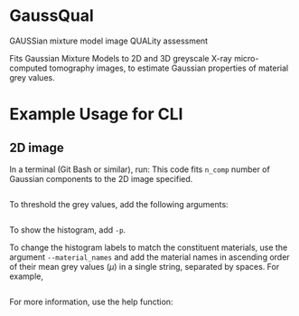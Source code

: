 # GaussQual
GAUSSian mixture model image QUALity assessment

Fits Gaussian Mixture Models to 2D and 3D greyscale X-ray micro-computed tomography images, to estimate Gaussian properties of material grey values.

# Example Usage for CLI

## 2D image

In a terminal (Git Bash or similar), run:
This code fits `n_comp` number of Gaussian components to the 2D image specified.

``` python GaussQual_2D.py -s "example_image.tif" -n <n_comp>
```

To threshold the grey values, add the following arguments:

``` -t <min_grey_value> <max_grey_value>
```

To show the histogram, add `-p`.

To change the histogram labels to match the constituent materials, use the argument `--material_names` and add the material names in ascending order of their mean grey values ($\mu$) in a single string, separated by spaces. For example,

``` --material_names "<mat_1> <mat_2> ... <mat_n>"
```

For more information, use the help function:
``` python GaussQual_2D.py -h
```
